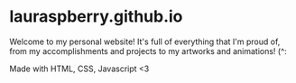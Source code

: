# lauraspberry.github.io

Welcome to my personal website! It's full of everything that I'm proud of, from my accomplishments and projects to my artworks and animations! (^:

Made with HTML, CSS, Javascript <3

<designed during wdd>
